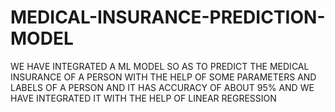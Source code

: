 # MEDICAL-INSURANCE-PREDICTION-MODEL
WE HAVE INTEGRATED A ML MODEL SO AS TO PREDICT THE MEDICAL INSURANCE OF A PERSON WITH THE HELP OF SOME PARAMETERS AND LABELS OF A PERSON AND IT HAS ACCURACY OF ABOUT 95% AND WE HAVE INTEGRATED IT WITH THE HELP OF LINEAR REGRESSION
